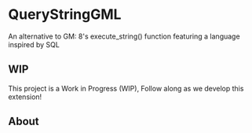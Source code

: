 # QueryStringGML
An alternative to GM: 8's execute_string() function featuring a language inspired by SQL

## WIP
This project is a Work in Progress (WIP), Follow along as we develop this extension!

## About
